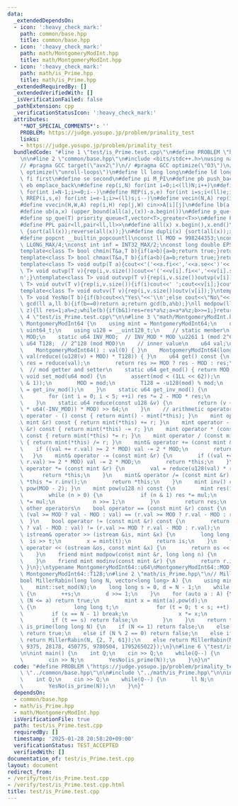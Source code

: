 ```yaml
---
data:
  _extendedDependsOn:
  - icon: ':heavy_check_mark:'
    path: common/base.hpp
    title: common/base.hpp
  - icon: ':heavy_check_mark:'
    path: math/MontgomeryModInt.hpp
    title: math/MontgomeryModInt.hpp
  - icon: ':heavy_check_mark:'
    path: math/is_Prime.hpp
    title: math/is_Prime.hpp
  _extendedRequiredBy: []
  _extendedVerifiedWith: []
  _isVerificationFailed: false
  _pathExtension: cpp
  _verificationStatusIcon: ':heavy_check_mark:'
  attributes:
    '*NOT_SPECIAL_COMMENTS*': ''
    PROBLEM: https://judge.yosupo.jp/problem/primality_test
    links:
    - https://judge.yosupo.jp/problem/primality_test
  bundledCode: "#line 1 \"test/is_Prime.test.cpp\"\n#define PROBLEM \"https://judge.yosupo.jp/problem/primality_test\"\
    \n\n#line 2 \"common/base.hpp\"\n#include <bits/stdc++.h>\nusing namespace std;\n\
    // #pragma GCC target(\"avx2\")\n// #pragma GCC optimize(\"O3\")\n// #pragma GCC\
    \ optimize(\"unroll-loops\")\n#define ll long long\n#define ld long double\n#define\
    \ fi first\n#define se second\n#define pi M_PI\n#define pb push_back\n#define\
    \ eb emplace_back\n#define rep(i,N) for(int i=0;i<(ll)N;i++)\n#define rrep(i,N)\
    \ for(int i=N-1;i>=0;i--)\n#define REP(i,s,e) for(int i=s;i<(ll)e;i++)\n#define\
    \ RREP(i,s,e) for(int i=e-1;i>=(ll)s;i--)\n#define vecin(N,A) rep(i,N) cin>>A[i]\n\
    #define vvecin(H,W,A) rep(i,H) rep(j,W) cin>>A[i][j]\n#define lb(a,x) (lower_bound(all(a),(x))-a.begin())\n\
    #define ub(a,x) (upper_bound(all(a),(x))-a.begin())\n#define p_que(T) priority_queue<T>\n\
    #define sp_que(T) priority_queue<T,vector<T>,greater<T>>\n#define PP pair<ll,ll>\n\
    #define PPL pair<ll,pair<ll,ll>>\n#define all(x) x.begin(),x.end()\n#define rsort(x)\
    \ {sort(all(x));reverse(all(x));}\n#define dupli(x) {sort(all(x));x.erase(unique(all(x)),x.end());}\n\
    #define popcnt __builtin_popcountll\nconst ll MOD = 998244353;\nconst ll INF =\
    \ LLONG_MAX/4;\nconst int inf = INT32_MAX/2;\nconst long double EPS = 1e-10;\n\
    template<class T> bool chmin(T&a,T b){if(a>b){a=b;return true;}return false;}\n\
    template<class T> bool chmax(T&a,T b){if(a<b){a=b;return true;}return false;}\n\
    template<class T> void outp(T a){cout<<'('<<a.fi<<','<<a.se<<')'<<'\\n';}\ntemplate<class\
    \ T> void outvp(T v){rep(i,v.size())cout<<'('<<v[i].fi<<','<<v[i].se<<')';cout<<'\\\
    n';}\ntemplate<class T> void outvvp(T v){rep(i,v.size())outvp(v[i]);}\ntemplate<class\
    \ T> void outv(T v){rep(i,v.size()){if(i)cout<<' ';cout<<v[i];}cout<<'\\n';}\n\
    template<class T> void outvv(T v){rep(i,v.size())outv(v[i]);}\ntemplate<class\
    \ T> void YesNo(T b){if(b)cout<<\"Yes\"<<'\\n';else cout<<\"No\"<<'\\n';}\nll\
    \ gcd(ll a,ll b){if(b==0)return a;return gcd(b,a%b);}\nll modpow(ll a,ll b,ll\
    \ z){ll res=1;a%=z;while(b){if(b&1)res=res*a%z;a=a*a%z;b>>=1;}return res;}\n#line\
    \ 4 \"test/is_Prime.test.cpp\"\n\n#line 3 \"math/MontgomeryModInt.hpp\"\nstruct\
    \ MontgomeryModInt64 {\n    using mint = MontgomeryModInt64;\n    using u64 =\
    \ uint64_t;\n    using u128 = __uint128_t;\n    // static menber\n    static u64\
    \ MOD;\n    static u64 INV_MOD;  // INV_MOD * MOD \u2261 1 (mod 2^64)\n    static\
    \ u64 T128;  // 2^128 (mod MOD)\n    // inner value\n    u64 val;\n    // constructor\n\
    \    MontgomeryModInt64() : val(0) { }\n    MontgomeryModInt64(long long v) :\
    \ val(reduce((u128(v) + MOD) * T128)) { }\n    u64 get() const {\n        u64\
    \ res = reduce(val);\n        return res >= MOD ? res - MOD : res;\n    }\n  \
    \  // mod getter and setter\n    static u64 get_mod() { return MOD; }\n    static\
    \ void set_mod(u64 mod) {\n        assert(mod < (1LL << 62));\n        assert((mod\
    \ & 1));\n        MOD = mod;\n        T128 = -u128(mod) % mod;\n        INV_MOD\
    \ = get_inv_mod();\n    }\n    static u64 get_inv_mod() {\n        u64 res = MOD;\n\
    \        for (int i = 0; i < 5; ++i) res *= 2 - MOD * res;\n        return res;\n\
    \    }\n    static u64 reduce(const u128 &v) {\n        return (v + u128(u64(v)\
    \ * u64(-INV_MOD)) * MOD) >> 64;\n    }\n    // arithmetic operators\n    mint\
    \ operator - () const { return mint() - mint(*this); }\n    mint operator + (const\
    \ mint &r) const { return mint(*this) += r; }\n    mint operator - (const mint\
    \ &r) const { return mint(*this) -= r; }\n    mint operator * (const mint &r)\
    \ const { return mint(*this) *= r; }\n    mint operator / (const mint &r) const\
    \ { return mint(*this) /= r; }\n    mint& operator += (const mint &r) {\n    \
    \    if ((val += r.val) >= 2 * MOD) val -= 2 * MOD;\n        return *this;\n \
    \   }\n    mint& operator -= (const mint &r) {\n        if ((val += 2 * MOD -\
    \ r.val) >= 2 * MOD) val -= 2 * MOD;\n        return *this;\n    }\n    mint&\
    \ operator *= (const mint &r) {\n        val = reduce(u128(val) * r.val);\n  \
    \      return *this;\n    }\n    mint& operator /= (const mint &r) {\n       \
    \ *this *= r.inv();\n        return *this;\n    }\n    mint inv() const { return\
    \ pow(MOD - 2); }\n    mint pow(u128 n) const {\n        mint res(1), mul(*this);\n\
    \        while (n > 0) {\n            if (n & 1) res *= mul;\n            mul\
    \ *= mul;\n            n >>= 1;\n        }\n        return res;\n    }\n    //\
    \ other operators\n    bool operator == (const mint &r) const {\n        return\
    \ (val >= MOD ? val - MOD : val) == (r.val >= MOD ? r.val - MOD : r.val);\n  \
    \  }\n    bool operator != (const mint &r) const {\n        return (val >= MOD\
    \ ? val - MOD : val) != (r.val >= MOD ? r.val - MOD : r.val);\n    }\n    friend\
    \ istream& operator >> (istream &is, mint &x) {\n        long long t;\n      \
    \  is >> t;\n        x = mint(t);\n        return is;\n    }\n    friend ostream&\
    \ operator << (ostream &os, const mint &x) {\n        return os << x.get();\n\
    \    }\n    friend mint modpow(const mint &r, long long n) {\n        return r.pow(n);\n\
    \    }\n    friend mint modinv(const mint &r) {\n        return r.inv();\n   \
    \ }\n};\ntypename MontgomeryModInt64::u64\nMontgomeryModInt64::MOD, MontgomeryModInt64::INV_MOD,\
    \ MontgomeryModInt64::T128;\n#line 2 \"math/is_Prime.hpp\"\n// Miller-Rabin\n\
    bool MillerRabin(long long N, vector<long long> A) {\n    using mint = MontgomeryModInt64;\n\
    \    mint::set_mod(N);\n    long long s = 0, d = N - 1;\n    while (d % 2 == 0)\
    \ {\n        ++s;\n        d >>= 1;\n    }\n    for (auto a : A) {\n        if\
    \ (N <= a) return true;\n        mint x = mint(a).pow(d);\n        if (x != 1)\
    \ {\n            long long t;\n            for (t = 0; t < s; ++t) {\n       \
    \         if (x == N - 1) break;\n                x *= x;\n            }\n   \
    \         if (t == s) return false;\n        }\n    }\n    return true;\n}\nbool\
    \ is_prime(long long N) {\n    if (N <= 1) return false;\n    else if (N == 2)\
    \ return true;\n    else if (N % 2 == 0) return false;\n    else if (N < 4759123141LL)\
    \ return MillerRabin(N, {2, 7, 61});\n    else return MillerRabin(N, {2, 325,\
    \ 9375, 28178, 450775, 9780504, 1795265022});\n}\n#line 6 \"test/is_Prime.test.cpp\"\
    \n\nint main() {\n    int Q;\n    cin >> Q;\n    while(Q--) {\n        ll N;\n\
    \        cin >> N;\n        YesNo(is_prime(N));\n    }\n}\n"
  code: "#define PROBLEM \"https://judge.yosupo.jp/problem/primality_test\"\n\n#include\
    \ \"../common/base.hpp\"\n\n#include \"../math/is_Prime.hpp\"\n\nint main() {\n\
    \    int Q;\n    cin >> Q;\n    while(Q--) {\n        ll N;\n        cin >> N;\n\
    \        YesNo(is_prime(N));\n    }\n}"
  dependsOn:
  - common/base.hpp
  - math/is_Prime.hpp
  - math/MontgomeryModInt.hpp
  isVerificationFile: true
  path: test/is_Prime.test.cpp
  requiredBy: []
  timestamp: '2025-01-28 20:58:20+09:00'
  verificationStatus: TEST_ACCEPTED
  verifiedWith: []
documentation_of: test/is_Prime.test.cpp
layout: document
redirect_from:
- /verify/test/is_Prime.test.cpp
- /verify/test/is_Prime.test.cpp.html
title: test/is_Prime.test.cpp
---
```

